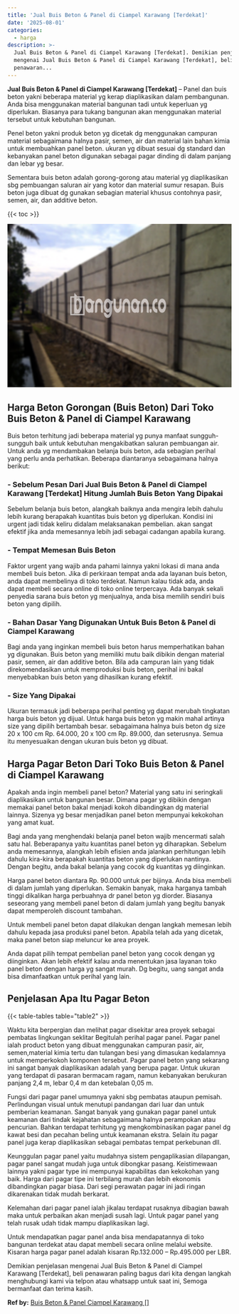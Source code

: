 ```yaml
---
title: 'Jual Buis Beton & Panel di Ciampel Karawang [Terdekat]'
date: '2025-08-01'
categories:
  - harga
description: >-
  Jual Buis Beton & Panel di Ciampel Karawang [Terdekat]. Demikian penjelasan
  mengenai Jual Buis Beton & Panel di Ciampel Karawang [Terdekat], beli
  penawaran...
---
```


**Jual Buis Beton & Panel di Ciampel Karawang \[Terdekat\]** – Panel dan buis beton yakni beberapa material yg kerap diaplikasikan dalam pembangunan. Anda bisa menggunakan material bangunan tadi untuk keperluan yg diperlukan. Biasanya para tukang bangunan akan menggunakan material tersebut untuk kebutuhan bangunan.

Penel beton yakni produk beton yg dicetak dg menggunakan campuran material sebagaimana halnya pasir, semen, air dan material lain bahan kimia untuk membuahkan panel beton. ukuran yg dibuat sesuai dg standard dan kebanyakan panel beton digunakan sebagai pagar dinding di dalam panjang dan lebar yg besar.

Sementara buis beton adalah gorong-gorong atau material yg diaplikasikan sbg pembuangan saluran air yang kotor dan material sumur resapan. Buis beton juga dibuat dg gunakan sebagian material khusus contohnya pasir, semen, air, dan additive beton.

{{< toc >}}

![Jual Buis Beton & Panel di Ciampel Karawang [Terdekat]](/images/jual-panel-buis-beton-murah-37.png)

## Harga Beton Gorongan (Buis Beton) Dari Toko Buis Beton & Panel di Ciampel Karawang

Buis beton terhitung jadi beberapa material yg punya manfaat sungguh-sungguh baik untuk kebutuhan mengakibatkan saluran pembuangan air. Untuk anda yg mendambakan belanja buis beton, ada sebagian perihal yang perlu anda perhatikan. Beberapa diantaranya sebagaimana halnya berikut:

### \- Sebelum Pesan Dari Jual Buis Beton & Panel di Ciampel Karawang \[Terdekat\] Hitung Jumlah Buis Beton Yang Dipakai

Sebelum belanja buis beton, alangkah baiknya anda mengira lebih dahulu lebih kurang berapakah kuantitas buis beton yg diperlukan. Kondisi ini urgent jadi tidak keliru didalam melaksanakan pembelian. akan sangat efektif jika anda memesannya lebih jadi sebagai cadangan apabila kurang.

### \- Tempat Memesan Buis Beton

Faktor urgent yang wajib anda pahami lainnya yakni lokasi di mana anda membeli buis beton. Jika di perkiraan tempat anda ada layanan buis beton, anda dapat membelinya di toko terdekat. Namun kalau tidak ada, anda dapat membeli secara online di toko online terpercaya. Ada banyak sekali penyedia sarana buis beton yg menjualnya, anda bisa memilih sendiri buis beton yang dipilih.

### \- Bahan Dasar Yang Digunakan Untuk Buis Beton & Panel di Ciampel Karawang

Bagi anda yang inginkan membeli buis beton harus memperhatikan bahan yg digunakan. Buis beton yang memiliki mutu baik dibikin dengan material pasir, semen, air dan additive beton. Bila ada campuran lain yang tidak direkomendasikan untuk memproduksi buis beton, perihal ini bakal menyebabkan buis beton yang dihasilkan kurang efektif.

### \- Size Yang Dipakai

Ukuran termasuk jadi beberapa perihal penting yg dapat merubah tingkatan harga buis beton yg dijual. Untuk harga buis beton yg makin mahal artinya size yang dipilih bertambah besar. sebagaimana halnya buis beton dg size 20 x 100 cm Rp. 64.000, 20 x 100 cm Rp. 89.000, dan seterusnya. Semua itu menyesuaikan dengan ukuran buis beton yg dibuat.

## Harga Pagar Beton Dari Toko Buis Beton & Panel di Ciampel Karawang

Apakah anda ingin membeli panel beton? Material yang satu ini seringkali diaplikasikan untuk bangunan besar. Dimana pagar yg dibikin dengan memakai panel beton bakal menjadi kokoh dibandingkan dg material lainnya. Sizenya yg besar menjadikan panel beton mempunyai kekokohan yang amat kuat.

Bagi anda yang menghendaki belanja panel beton wajib mencermati salah satu hal. Beberapanya yaitu kuantitas panel beton yg diharapkan. Sebelum anda memesannya, alangkah lebih efisien anda jalankan perhitungan lebih dahulu kira-kira berapakah kuantitas beton yang diperlukan nantinya. Dengan begitu, anda bakal belanja yang cocok dg kuantitas yg diinginkan.

Harga panel beton diantara Rp. 90.000 untuk per bijinya. Anda bisa membeli di dalam jumlah yang diperlukan. Semakin banyak, maka harganya tambah tinggi dikalikan harga perbuahnya dr panel beton yg diorder. Biasanya seseorang yang membeli panel beton di dalam jumlah yang begitu banyak dapat memperoleh discount tambahan.

Untuk membeli panel beton dapat dilakukan dengan langkah memesan lebih dahulu kepada jasa produksi panel beton. Apabila telah ada yang dicetak, maka panel beton siap meluncur ke area proyek.

Anda dapat pilih tempat pembelian panel beton yang cocok dengan yg diinginkan. Akan lebih efektif kalau anda menentukan jasa layanan toko panel beton dengan harga yg sangat murah. Dg begitu, uang sangat anda bisa dimanfaatkan untuk perihal yang lain.

## Penjelasan Apa Itu Pagar Beton

{{< table-tables table="table2" >}}

Waktu kita berpergian dan melihat pagar disekitar area proyek sebagai pembatas lingkungan seklitar Begitulah perihal pagar panel. Pagar panel ialah product beton yang dibuat menggunakan campuran pasir, air, semen,material kimia tertu dan tulangan besi yang dimasukan kedalamnya untuk memperkokoh komponen tersebut. Pagar panel beton yang sekarang ini sangat banyak diaplikasikan adalah yang berupa pagar. Untuk ukuran yang terdapat di pasaran bermacam ragam, namun kebanyakan berukuran panjang 2,4 m, lebar 0,4 m dan ketebalan 0,05 m.

Fungsi dari pagar panel umumnya yakni sbg pembatas ataupun pemisah. Perlindungan visual untuk menutupi pandangan dari luar dan untuk pemberian keamanan. Sangat banyak yang gunakan pagar panel untuk keamanan dari tindak kejahatan sebagaimana halnya perampokan atau pencurian. Bahkan terdapat terhitung yg mengkombinasikan pagar panel dg kawat besi dan pecahan beling untuk keamanan ekstra. Selain itu pagar panel juga kerap diaplikasikan sebagai pembatas tempat perkebunan dll.

Keunggulan pagar panel yaitu mudahnya sistem pengaplikasian dilapangan, pagar panel sangat mudah juga untuk dibongkar pasang. Keistimewaan lainnya yakni pagar type ini mempunyai kapabilitas dan kekokohan yang baik. Harga dari pagar tipe ini terbilang murah dan lebih ekonomis dibandingkan pagar biasa. Dari segi perawatan pagar ini jadi ringan dikarenakan tidak mudah berkarat.

Kelemahan dari pagar panel ialah jikalau terdapat rusaknya dibagian bawah maka untuk perbaikan akan menjadi susah lagi. Untuk pagar panel yang telah rusak udah tidak mampu diaplikasikan lagi.

Untuk mendapatkan pagar panel anda bisa mendapatannya di toko bangunan terdekat atau dapat membeli secara online melalui website. Kisaran harga pagar panel adalah kisaran Rp.132.000 – Rp.495.000 per LBR.

Demikian penjelasan mengenai Jual Buis Beton & Panel di Ciampel Karawang \[Terdekat\], beli penawaran paling bagus dari kita dengan langkah menghubungi kami via telpon atau whatsapp untuk saat ini, Semoga bermanfaat dan terima kasih.

**Ref by:** [Buis Beton & Panel Ciampel Karawang []](https://id.wikipedia.org/wiki/Buis)
